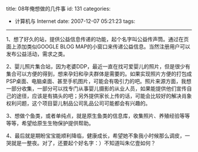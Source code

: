 title: 08年俺想做的几件事
id: 131
categories:
  - 计算机与 Internet
date: 2007-12-07 05:21:23
tags:
---

<div id="msgcns!9697D6160EFEBC17!1568" class="bvMsg">

1、想了好久的站，提供公益信息传递的功能，起个名字叫公益传声筒。通过在页面上添加类似GOOGLE BLOG MAP的小窗口来传递公益信息。当然注册用户可以发布公益活动，需求之类。

2、婴儿照片集合站，因为老婆DDP，最近一直在找可爱婴儿的照片，但是很少有集合可以方便的得到，想来孕妇和孕夫群体是需要的。如果实现照片方便的打包成PSP桌面、电脑桌面、甚至手机图片，可能会有吸引力的吧。照片来源方面，我想一部分收集，一部分可以找专门从事婴儿摄影的从业人员，如果能提供他们宣传自己的途径，应该是有搞头的吧；另外提供家长上传的话，可能会比较好的解决肖象权利问题，这个项目婴儿制品公司乳品公司可能都会有兴趣的。

3、想做个鱼类，或者单纯点，就是原生鱼类的信息库，收集照片、养殖经验等等等等，希望给原生生物保护提供帮助。

4、最后就是期盼宝宝能顺利降临，健康成长，希望她不象我小时候那么调皮，一哭就是一整夜。对了，还要起个好名字：）不知道叫朱亿壹如何？
</div>